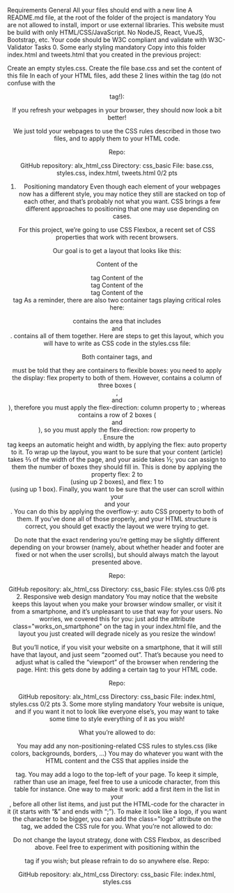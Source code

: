 Requirements
General
All your files should end with a new line
A README.md file, at the root of the folder of the project is mandatory
You are not allowed to install, import or use external libraries. This website must be build with only HTML/CSS/JavaScript. No NodeJS, React, VueJS, Bootstrap, etc.
Your code should be W3C compliant and validate with W3C-Validator
Tasks
0. Some early styling
mandatory
Copy into this folder index.html and tweets.html that you created in the previous project:

Create an empty styles.css.
Create the file base.css and set the content of this file
In each of your HTML files, add these 2 lines within the <head> tag (do not confuse with the <header> tag!):

<link href="base.css" rel="stylesheet">
<link href="styles.css" rel="stylesheet">
If you refresh your webpages in your browser, they should now look a bit better!

We just told your webpages to use the CSS rules described in those two files, and to apply them to your HTML code.

Repo:

GitHub repository: alx_html_css
Directory: css_basic
File: base.css, styles.css, index.html, tweets.html
0/2 pts
1. Positioning
mandatory
Even though each element of your webpages now has a different style, you may notice they still are stacked on top of each other, and that’s probably not what you want. CSS brings a few different approaches to positioning that one may use depending on cases.

For this project, we’re going to use CSS Flexbox, a recent set of CSS properties that work with recent browsers.

Our goal is to get a layout that looks like this:

Content of the <header> tag
Content of the <article> tag	Content of the <aside> tag
Content of the <footer> tag
As a reminder, there are also two container tags playing critical roles here:

<main> contains the area that includes <article> and <aside>.
<body> contains all of them together.
Here are steps to get this layout, which you will have to write as CSS code in the styles.css file:

Both container tags, <body> and <main> must be told that they are containers to flexible boxes: you need to apply the display: flex property to both of them.
However, <body> contains a column of three boxes (<header>, <main> and <footer>), therefore you must apply the flex-direction: column property to <body>; whereas <main> contains a row of 2 boxes (<article> and <aside>), so you must apply the flex-direction: row property to <main>.
Ensure the <main> tag keeps an automatic height and width, by applying the flex: auto property to it.
To wrap up the layout, you want to be sure that your content (article) takes ⅔ of the width of the page, and your aside takes ⅓; you can assign to them the number of boxes they should fill in. This is done by applying the property flex: 2 to <article> (using up 2 boxes), and flex: 1 to <aside> (using up 1 box).
Finally, you want to be sure that the user can scroll within your <article> and your <aside>. You can do this by applying the overflow-y: auto CSS property to both of them.
If you’ve done all of those properly, and your HTML structure is correct, you should get exactly the layout we were trying to get.

Do note that the exact rendering you’re getting may be slightly different depending on your browser (namely, about whether header and footer are fixed or not when the user scrolls), but should always match the layout presented above.

Repo:

GitHub repository: alx_html_css
Directory: css_basic
File: styles.css
0/6 pts
2. Responsive web design
mandatory
You may notice that the website keeps this layout when you make your browser window smaller, or visit it from a smartphone, and it’s unpleasant to use that way for your users. No worries, we covered this for you: just add the attribute class="works_on_smartphone" on the <body> tag in your index.html file, and the layout you just created will degrade nicely as you resize the window!

But you’ll notice, if you visit your website on a smartphone, that it will still have that layout, and just seem “zoomed out”. That’s because you need to adjust what is called the “viewport” of the browser when rendering the page. Hint: this gets done by adding a certain tag to your HTML code.

Repo:

GitHub repository: alx_html_css
Directory: css_basic
File: index.html, styles.css
0/2 pts
3. Some more styling
mandatory
Your website is unique, and if you want it not to look like everyone else’s, you may want to take some time to style everything of it as you wish!

What you’re allowed to do:

You may add any non-positioning-related CSS rules to styles.css (like colors, backgrounds, borders, …)
You may do whatever you want with the HTML content and the CSS that applies inside the <article> tag.
You may add a logo to the top-left of your page. To keep it simple, rather than use an image, feel free to use a unicode character, from this table for instance. One way to make it work: add a first item in the list in your <header>, before all other list items, and just put the HTML-code for the character in it (it starts with “&” and ends with “;”). To make it look like a logo, if you want the character to be bigger, you can add the class="logo" attribute on the
tag, we added the CSS rule for you.
What you’re not allowed to do:

Do not change the layout strategy, done with CSS Flexbox, as described above. Feel free to experiment with positioning within the <article> tag if you wish; but please refrain to do so anywhere else.
Repo:

GitHub repository: alx_html_css
Directory: css_basic
File: index.html, styles.css